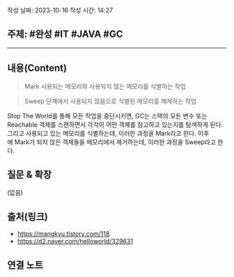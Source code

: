 작성 날짜: 2023-10-16
작성 시간: 14:27

## 주제: #완성  #IT #JAVA #GC 

----
## 내용(Content)

> Mark
> 사용되는 메모리와 사용되지 않는 메모리를 식별하는 작업


> Sweep
> 단계에서 사용되지 않음으로 식별된 메모리를 해제하는 작업

Stop The World를 통해 모든 작업을 중단시키면, GC는 스택의 모든 변수 또는 Reachable 객체를 스캔하면서 각각이 어떤 객체를 참고하고 있는지를 탐색하게 된다. 그리고 사용되고 있는 메모리를 식별하는데, 이러한 과정을 Mark라고 한다. 이후에 Mark가 되지 않은 객체들을 메모리에서 제거하는데, 이러한 과정을 Sweep라고 한다.

## 질문 & 확장

(없음)

## 출처(링크)
- https://mangkyu.tistory.com/118
- https://d2.naver.com/helloworld/329631

## 연결 노트










